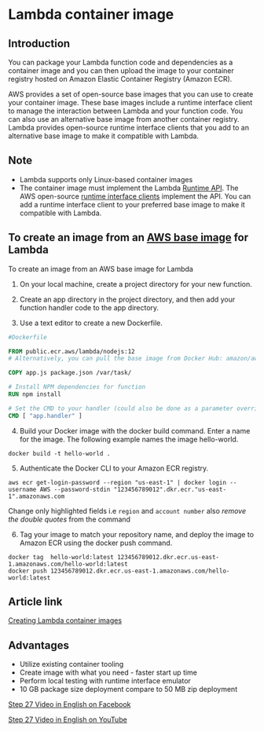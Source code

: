 # Lambda container image

## Introduction

You can package your Lambda function code and dependencies as a container image and you can then upload the image to your container registry hosted on Amazon Elastic Container Registry (Amazon ECR).

AWS provides a set of open-source base images that you can use to create your container image. These base images include a runtime interface client to manage the interaction between Lambda and your function code.
You can also use an alternative base image from another container registry. Lambda provides open-source runtime interface clients that you add to an alternative base image to make it compatible with Lambda.

## Note
- Lambda supports only Linux-based container images
- The container image must implement the Lambda [Runtime API](https://docs.aws.amazon.com/lambda/latest/dg/runtimes-api.html). The AWS open-source [runtime interface clients](https://docs.aws.amazon.com/lambda/latest/dg/runtimes-images.html#runtimes-api-client) implement the API. You can add a runtime interface client to your preferred base image to make it compatible with Lambda.

## To create an image from an [AWS base image](https://docs.aws.amazon.com/lambda/latest/dg/nodejs-image.html) for Lambda

To create an image from an AWS base image for Lambda

1. On your local machine, create a project directory for your new function.
2. Create an app directory in the project directory, and then add your function handler code to the app directory.

3. Use a text editor to create a new Dockerfile. 


```Dockerfile
#Dockerfile

FROM public.ecr.aws/lambda/nodejs:12
# Alternatively, you can pull the base image from Docker Hub: amazon/aws-lambda-nodejs:12

COPY app.js package.json /var/task/

# Install NPM dependencies for function
RUN npm install

# Set the CMD to your handler (could also be done as a parameter override outside of the Dockerfile)
CMD [ "app.handler" ]  
```

4. Build your Docker image with the docker build command. Enter a name for the image. The following example names the image hello-world. 
```
docker build -t hello-world . 
```
5. Authenticate the Docker CLI to your Amazon ECR registry.
```
aws ecr get-login-password --region "us-east-1" | docker login --username AWS --password-stdin "123456789012".dkr.ecr."us-east-1".amazonaws.com    
```
Change only highlighted fields i.e `region` and `account number` also *remove the double quotes* from the command

6. Tag your image to match your repository name, and deploy the image to Amazon ECR using the docker push command. 
```
docker tag  hello-world:latest 123456789012.dkr.ecr.us-east-1.amazonaws.com/hello-world:latest
docker push 123456789012.dkr.ecr.us-east-1.amazonaws.com/hello-world:latest   
```

## Article link
[Creating Lambda container images](https://docs.aws.amazon.com/lambda/latest/dg/images-create.html)


## Advantages 

- Utilize existing container tooling
- Create image with what you need - faster start up time 
- Perform local testing with runtime interface emulator 
- 10 GB package size deployment compare to 50 MB zip deployment


[Step 27 Video in English on Facebook](https://www.facebook.com/zeeshanhanif/videos/10225893868638233/)

[Step 27 Video in English on YouTube](https://www.youtube.com/watch?v=MA3nAbT-5cQ)